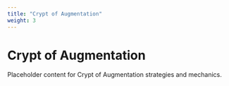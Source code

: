 ```yaml
---
title: "Crypt of Augmentation"
weight: 3
---
```


# Crypt of Augmentation

Placeholder content for Crypt of Augmentation strategies and mechanics.
